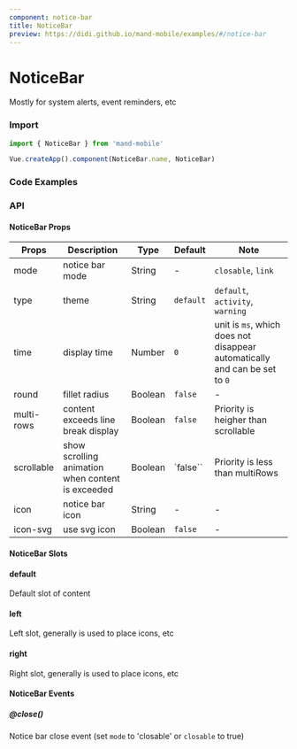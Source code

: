```yaml
---
component: notice-bar
title: NoticeBar
preview: https://didi.github.io/mand-mobile/examples/#/notice-bar
---
```


# NoticeBar


Mostly for system alerts, event reminders, etc

### Import

```javascript
import { NoticeBar } from 'mand-mobile'

Vue.createApp().component(NoticeBar.name, NoticeBar)
```


### Code Examples

<demo-wrapper
  src="src/packages/notice-bar/demo"
  :demos="demos"
/>

<script setup>
const demos = import.meta.globEager('../../../src/packages/notice-bar/demo/demo*.vue')
</script>

<!-- DEMO -->

### API

#### NoticeBar Props
|Props | Description | Type | Default | Note|
|----|-----|------|------|------|
|mode|notice bar mode|String|-|`closable`, `link`|
|type|theme|String|`default`|`default`, `activity`, `warning`|
|time|display time|Number|`0`|unit is `ms`, which does not disappear automatically and can be set to `0`|
|round|fillet radius|Boolean|`false`|-|
|multi-rows|content exceeds line break display|Boolean|`false`|Priority is heigher than scrollable|
|scrollable|show scrolling animation when content is exceeded|Boolean|`false``|Priority is less than multiRows|
|icon|notice bar icon|String|-|-|
|icon-svg|use svg icon|Boolean|`false`|-|

#### NoticeBar Slots

#### default
Default slot of content

#### left
Left slot, generally is used to place icons, etc

#### right
Right slot, generally is used to place icons, etc

#### NoticeBar Events

##### @close()
Notice bar close event (set `mode` to 'closable' or `closable` to true)
